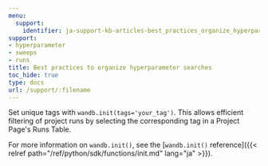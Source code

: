 ```yaml
---
menu:
  support:
    identifier: ja-support-kb-articles-best_practices_organize_hyperparameter_searches
support:
- hyperparameter
- sweeps
- runs
title: Best practices to organize hyperparameter searches
toc_hide: true
type: docs
url: /support/:filename
---
```


Set unique tags with `wandb.init(tags='your_tag')`. This allows efficient filtering of project runs by selecting the corresponding tag in a Project Page's Runs Table. 


For more information on `wandb.init()`, see the [`wandb.init()` reference]({{< relref path="/ref/python/sdk/functions/init.md" lang="ja" >}}).